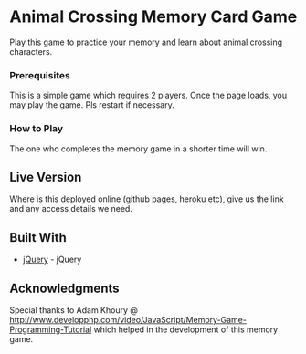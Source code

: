 # Animal Crossing Memory Card Game

Play this game to practice your memory and learn about animal crossing characters.

<!-- ## Getting Started - NA

Provide instructions here about how to get your project running on our local machine. Do we just need to clone and open a certain file or do we need to install anything first. -->

### Prerequisites

This is a simple game which requires 2 players. Once the page loads, you may play the game. Pls restart if necessary.

### How to Play

The one who completes the memory game in a shorter time will win.

<!-- ## Tests - NA

Did you write automated tests? If so, how do we run them. -->

<!--
```
Code example
``` -->

## Live Version

Where is this deployed online (github pages, heroku etc), give us the link and any access details we need.

## Built With

* [jQuery](http://jquery.com/) - jQuery

<!-- ## Workflow - NA

Did you write user stories, draw wireframes, use task tracking, produce ERDs? Did you use source control, with regular commits? Include links to them here. -->

## Acknowledgments

Special thanks to Adam Khoury @ http://www.developphp.com/video/JavaScript/Memory-Game-Programming-Tutorial which helped in the development of this memory game.
